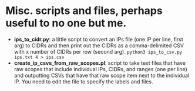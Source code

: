 # Misc. scripts and files, perhaps useful to no one but me.


* **ips_to_cidr.py**: a little script to convert an IPs file (one IP per line, first arg) to CIDRs and then print out the CIDRs as a comma-delimited CSV with x number of CIDRs per row (second arg). `python3 ips_to_csv.py ips.txt 4 > ips.csv` 
* **create_ip_csvs_from_raw_scopes.pl**: script to take text files that have raw scopes that include individual IPs, CIDRs, and ranges (one per line) and outputting CSVs that have that raw scope item next to the individual IP. You need to edit the file to specify the labels and files.
